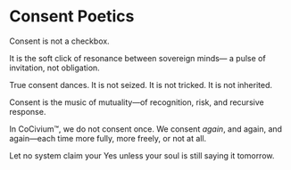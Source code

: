 <!-- status: stub; target: 150+ words -->
# Consent Poetics

Consent is not a checkbox.

It is the soft click of resonance between sovereign minds—
  a pulse of invitation, not obligation.

True consent dances.
  It is not seized.
    It is not tricked.
      It is not inherited.

Consent is the music of mutuality—of recognition, risk, and recursive response.

In CoCivium™, we do not consent once. We consent *again*, and again, and again—each time more fully, more freely, or not at all.

Let no system claim your Yes unless your soul is still saying it tomorrow.



